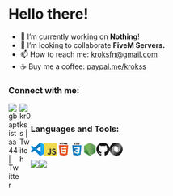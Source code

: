 # Hello there!

- 🔭 I’m currently working on **Nothing**!
- 👯 I’m looking to collaborate **FiveM Servers.**
- 📫 How to reach me: [kroksfn@gmail.com](mailto:kroksfn@gmail.com)
- ☕ Buy me a coffee: [paypal.me/krokss](https://paypal.me/krokss)

### Connect with me:

[<img align="left" alt="gbaptistaa44 | Twitter" width="22px" src="https://cdn.jsdelivr.net/npm/simple-icons@v3/icons/twitter.svg" />][twitter]
[<img align="left" alt="kr0kss | Twitch" width="22px" src="https://cdn.jsdelivr.net/npm/simple-icons@v3/icons/twitch.svg" />][twitch]
<br />

### Languages and Tools:

<img align="left" alt="Visual Studio Code" width="26px" src="https://raw.githubusercontent.com/github/explore/80688e429a7d4ef2fca1e82350fe8e3517d3494d/topics/visual-studio-code/visual-studio-code.png" />
<img align="left" alt="JavaScript" width="26px" src="https://raw.githubusercontent.com/github/explore/80688e429a7d4ef2fca1e82350fe8e3517d3494d/topics/javascript/javascript.png" />
<img align="left" alt="HTML5" width="26px" src="https://raw.githubusercontent.com/github/explore/80688e429a7d4ef2fca1e82350fe8e3517d3494d/topics/html/html.png" />
<img align="left" alt="CSS3" width="26px" src="https://raw.githubusercontent.com/github/explore/80688e429a7d4ef2fca1e82350fe8e3517d3494d/topics/css/css.png" />
<img align="left" alt="Node.js" width="26px" src="https://raw.githubusercontent.com/github/explore/80688e429a7d4ef2fca1e82350fe8e3517d3494d/topics/nodejs/nodejs.png" />
<img align="left" alt="GitHub" width="26px" src="https://raw.githubusercontent.com/github/explore/78df643247d429f6cc873026c0622819ad797942/topics/github/github.png" />
<img align="left" alt="JSON" width="26px" src="https://raw.githubusercontent.com/github/explore/78df643247d429f6cc873026c0622819ad797942/topics/json/json.png" />
<br />
<br />

<div>
  <img height="170" align="left" src="https://github-readme-stats.vercel.app/api?username=Kr0kss&show_icons=true&theme=radical"/>
  <img src="https://github-readme-stats.vercel.app/api/top-langs/?username=Kr0kss&layout=compact"/>
</div>

[twitter]: https://twitter.com/gbaptistaa44
[twitch]: https://www.twitch.tv/gbaptistaa44
